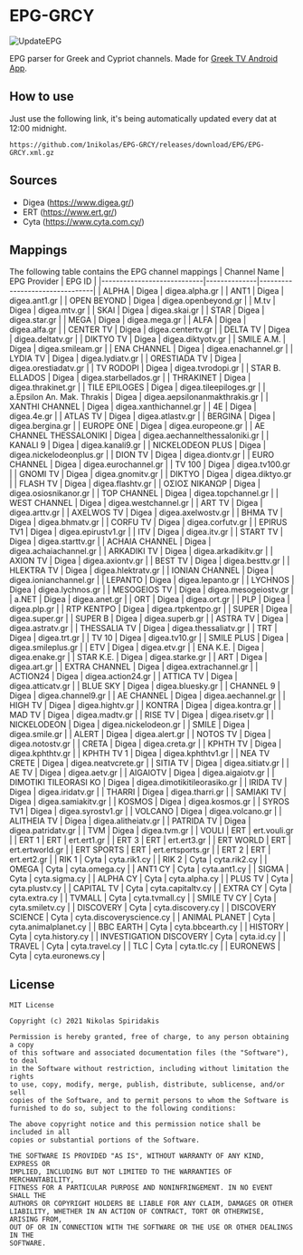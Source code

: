 # EPG-GRCY
![UpdateEPG](https://github.com/1nikolas/EPG-GRCY/workflows/UpdateEPG/badge.svg)

EPG parser for Greek and Cypriot channels. Made for [Greek TV Android App](https://play.google.com/store/apps/details?id=com.cstalking.greektv).

## How to use
Just use the following link, it's being automatically updated every dat at 12:00 midnight.

`https://github.com/1nikolas/EPG-GRCY/releases/download/EPG/EPG-GRCY.xml.gz`

## Sources
- Digea (https://www.digea.gr/)
- ERT (https://www.ert.gr/)
- Cyta (https://www.cyta.com.cy/)

## Mappings
The following table contains the EPG channel mappings
| Channel Name               | EPG Provider | EPG ID                         |
|----------------------------|--------------|--------------------------------|
| ALPHA                      | Digea        | digea.alpha.gr                 |
| ANT1                       | Digea        | digea.ant1.gr                  |
| OPEN BEYOND                | Digea        | digea.openbeyond.gr            |
| M.tv                       | Digea        | digea.mtv.gr                   |
| SKAI                       | Digea        | digea.skai.gr                  |
| STAR                       | Digea        | digea.star.gr                  |
| MEGA                       | Digea        | digea.mega.gr                  |
| ALFA                       | Digea        | digea.alfa.gr                  |
| CENTER TV                  | Digea        | digea.centertv.gr              |
| DELTA TV                   | Digea        | digea.deltatv.gr               |
| DIKTYO TV                  | Digea        | digea.diktyotv.gr              |
| SMILE A.M.                 | Digea        | digea.smileam.gr               |
| ENA CHANNEL                | Digea        | digea.enachannel.gr            |
| LYDIA TV                   | Digea        | digea.lydiatv.gr               |
| ORESTIADA TV               | Digea        | digea.orestiadatv.gr           |
| TV RODOPI                  | Digea        | digea.tvrodopi.gr              |
| STAR B. ELLADOS            | Digea        | digea.starbellados.gr          |
| THRAKINET                  | Digea        | digea.thrakinet.gr             |
| TILE EPILOGES              | Digea        | digea.tileepiloges.gr          |
| a.Epsilon An. Mak. Thrakis | Digea        | digea.aepsilonanmakthrakis.gr  |
| XANTHI CHANNEL             | Digea        | digea.xanthichannel.gr         |
| 4Ε                         | Digea        | digea.4e.gr                    |
| ATLAS TV                   | Digea        | digea.atlastv.gr               |
| BERGINA                    | Digea        | digea.bergina.gr               |
| EUROPE ONE                 | Digea        | digea.europeone.gr             |
| AE CHANNEL THESSALONIKI    | Digea        | digea.aechannelthessaloniki.gr |
| KANALI 9                   | Digea        | digea.kanali9.gr               |
| NICKELODEON PLUS           | Digea        | digea.nickelodeonplus.gr       |
| DION TV                    | Digea        | digea.diontv.gr                |
| EURO CHANNEL               | Digea        | digea.eurochannel.gr           |
| TV 100                     | Digea        | digea.tv100.gr                 |
| GNOMI TV                   | Digea        | digea.gnomitv.gr               |
| DIKTYO                     | Digea        | digea.diktyo.gr                |
| FLASH TV                   | Digea        | digea.flashtv.gr               |
| ΟΣΙΟΣ ΝΙΚΑΝΩΡ              | Digea        | digea.osiosnikanor.gr          |
| TOP CHANNEL                | Digea        | digea.topchannel.gr            |
| WEST CHANNEL               | Digea        | digea.westchannel.gr           |
| ART TV                     | Digea        | digea.arttv.gr                 |
| AXELWOS TV                 | Digea        | digea.axelwostv.gr             |
| BHMA TV                    | Digea        | digea.bhmatv.gr                |
| CORFU TV                   | Digea        | digea.corfutv.gr               |
| EPIRUS TV1                 | Digea        | digea.epirustv1.gr             |
| ITV                        | Digea        | digea.itv.gr                   |
| START TV                   | Digea        | digea.starttv.gr               |
| ACHAIA CHANNEL             | Digea        | digea.achaiachannel.gr         |
| ARKADIKI TV                | Digea        | digea.arkadikitv.gr            |
| AXION TV                   | Digea        | digea.axiontv.gr               |
| BEST TV                    | Digea        | digea.besttv.gr                |
| HLEKTRA TV                 | Digea        | digea.hlektratv.gr             |
| IONIAN CHANNEL             | Digea        | digea.ionianchannel.gr         |
| LEPANTO                    | Digea        | digea.lepanto.gr               |
| LYCHNOS                    | Digea        | digea.lychnos.gr               |
| MESOGEIOS TV               | Digea        | digea.mesogeiostv.gr           |
| a.NET                      | Digea        | digea.anet.gr                  |
| ORT                        | Digea        | digea.ort.gr                   |
| PLP                        | Digea        | digea.plp.gr                   |
| RTP KENTPO                 | Digea        | digea.rtpkentpo.gr             |
| SUPER                      | Digea        | digea.super.gr                 |
| SUPER B                    | Digea        | digea.superb.gr                |
| ASTRA TV                   | Digea        | digea.astratv.gr               |
| THESSALIA TV               | Digea        | digea.thessaliatv.gr           |
| TRT                        | Digea        | digea.trt.gr                   |
| TV 10                      | Digea        | digea.tv10.gr                  |
| SMILE PLUS                 | Digea        | digea.smileplus.gr             |
| ETV                        | Digea        | digea.etv.gr                   |
| ENA K.E.                   | Digea        | digea.enake.gr                 |
| STAR K.E.                  | Digea        | digea.starke.gr                |
| ART                        | Digea        | digea.art.gr                   |
| EXTRA CHANNEL              | Digea        | digea.extrachannel.gr          |
| ACTION24                   | Digea        | digea.action24.gr              |
| ATTICA TV                  | Digea        | digea.atticatv.gr              |
| BLUE SKY                   | Digea        | digea.bluesky.gr               |
| CHANNEL 9                  | Digea        | digea.channel9.gr              |
| AE CHANNEL                 | Digea        | digea.aechannel.gr             |
| HIGH TV                    | Digea        | digea.hightv.gr                |
| KONTRA                     | Digea        | digea.kontra.gr                |
| MAD TV                     | Digea        | digea.madtv.gr                 |
| RISE TV                    | Digea        | digea.risetv.gr                |
| NICKELODEON                | Digea        | digea.nickelodeon.gr           |
| SMILE                      | Digea        | digea.smile.gr                 |
| ALERT                      | Digea        | digea.alert.gr                 |
| NOTOS TV                   | Digea        | digea.notostv.gr               |
| CRETA                      | Digea        | digea.creta.gr                 |
| KPHTH TV                   | Digea        | digea.kphthtv.gr               |
| KPHTH TV 1                 | Digea        | digea.kphthtv1.gr              |
| NEA TV CRETE               | Digea        | digea.neatvcrete.gr            |
| SITIA TV                   | Digea        | digea.sitiatv.gr               |
| AE TV                      | Digea        | digea.aetv.gr                  |
| AIGAIOTV                   | Digea        | digea.aigaiotv.gr              |
| DIMOTIKI TILEORASI KO      | Digea        | digea.dimotikitileorasiko.gr   |
| IRIDA TV                   | Digea        | digea.iridatv.gr               |
| THARRI                     | Digea        | digea.tharri.gr                |
| SAMIAKI TV                 | Digea        | digea.samiakitv.gr             |
| KOSMOS                     | Digea        | digea.kosmos.gr                |
| SYROS TV1                  | Digea        | digea.syrostv1.gr              |
| VOLCANO                    | Digea        | digea.volcano.gr               |
| ALITHEIA TV                | Digea        | digea.alitheiatv.gr            |
| PATRIDA TV                 | Digea        | digea.patridatv.gr             |
| TVM                        | Digea        | digea.tvm.gr                   |
| VOULI                      | ERT          | ert.vouli.gr                   |
| ERT 1                      | ERT          | ert.ert1.gr                    |
| ERT 3                      | ERT          | ert.ert3.gr                    |
| ERT WORLD                  | ERT          | ert.ertworld.gr                |
| ERT SPORTS                 | ERT          | ert.ertsports.gr               |
| ERT 2                      | ERT          | ert.ert2.gr                    |
| RIK 1                      | Cyta         | cyta.rik1.cy                   |
| RIK 2                      | Cyta         | cyta.rik2.cy                   |
| OMEGA                      | Cyta         | cyta.omega.cy                  |
| ANT1 CY                    | Cyta         | cyta.ant1.cy                   |
| SIGMA                      | Cyta         | cyta.sigma.cy                  |
| ALPHA CY                   | Cyta         | cyta.alpha.cy                  |
| PLUS TV                    | Cyta         | cyta.plustv.cy                 |
| CAPITAL TV                 | Cyta         | cyta.capitaltv.cy              |
| EXTRA CY                   | Cyta         | cyta.extra.cy                  |
| TVMALL                     | Cyta         | cyta.tvmall.cy                 |
| SMILE TV CY                | Cyta         | cyta.smiletv.cy                |
| DISCOVERY                  | Cyta         | cyta.discovery.cy              |
| DISCOVERY SCIENCE          | Cyta         | cyta.discoveryscience.cy       |
| ANIMAL PLANET              | Cyta         | cyta.animalplanet.cy           |
| BBC EARTH                  | Cyta         | cyta.bbcearth.cy               |
| HISTORY                    | Cyta         | cyta.history.cy                |
| INVESTIGATION DISCOVERY    | Cyta         | cyta.id.cy                     |
| TRAVEL                     | Cyta         | cyta.travel.cy                 |
| TLC                        | Cyta         | cyta.tlc.cy                    |
| EURONEWS                   | Cyta         | cyta.euronews.cy               |

## License
```
MIT License

Copyright (c) 2021 Nikolas Spiridakis

Permission is hereby granted, free of charge, to any person obtaining a copy
of this software and associated documentation files (the "Software"), to deal
in the Software without restriction, including without limitation the rights
to use, copy, modify, merge, publish, distribute, sublicense, and/or sell
copies of the Software, and to permit persons to whom the Software is
furnished to do so, subject to the following conditions:

The above copyright notice and this permission notice shall be included in all
copies or substantial portions of the Software.

THE SOFTWARE IS PROVIDED "AS IS", WITHOUT WARRANTY OF ANY KIND, EXPRESS OR
IMPLIED, INCLUDING BUT NOT LIMITED TO THE WARRANTIES OF MERCHANTABILITY,
FITNESS FOR A PARTICULAR PURPOSE AND NONINFRINGEMENT. IN NO EVENT SHALL THE
AUTHORS OR COPYRIGHT HOLDERS BE LIABLE FOR ANY CLAIM, DAMAGES OR OTHER
LIABILITY, WHETHER IN AN ACTION OF CONTRACT, TORT OR OTHERWISE, ARISING FROM,
OUT OF OR IN CONNECTION WITH THE SOFTWARE OR THE USE OR OTHER DEALINGS IN THE
SOFTWARE.
```
